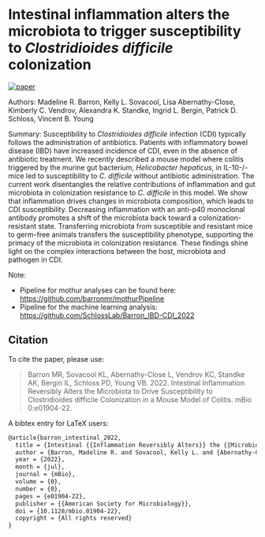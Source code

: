 # Intestinal inflammation alters the microbiota to trigger susceptibility to *Clostridioides difficile* colonization

[![paper](https://img.shields.io/badge/paper-mBio-red)](https://doi.org/10.1128/mbio.01904-22)

Authors: Madeline R. Barron, Kelly L. Sovacool, Lisa Abernathy-Close, Kimberly C. Vendrov, Alexandra K. Standke, Ingrid L. Bergin, Patrick D. Schloss, Vincent B. Young 

Summary: Susceptibility to *Clostridioides difficile* infection (CDI) typically follows the administration of antibiotics. Patients with inflammatory bowel disease (IBD) have increased incidence of CDI, even in the absence of antibiotic treatment. We recently described a mouse model where colitis triggered by the murine gut bacterium, *Helicobacter hepaticus*, in IL-10-/- mice led to susceptibility to *C. difficile* without antibiotic administration. The current work disentangles the relative contributions of inflammation and gut microbiota in colonization resistance to *C. difficile* in this model. We show that inflammation drives changes in microbiota composition, which leads to CDI susceptibility. Decreasing inflammation with an anti-p40 monoclonal antibody promotes a shift of the microbiota back toward a colonization-resistant state. Transferring microbiota from susceptible and resistant mice to germ-free animals transfers the susceptibility phenotype, supporting the primacy of the microbiota in colonization resistance. These findings shine light on the complex interactions between the host, microbiota and pathogen in CDI. 

Note:

- Pipeline for mothur analyses can be found here: https://github.com/barronmr/mothurPipeline  
- Pipeline for the machine learning analysis: https://github.com/SchlossLab/Barron_IBD-CDI_2022

## Citation

To cite the paper, please use:

> Barron MR, Sovacool KL, Abernathy-Close L, Vendrov KC, Standke AK, Bergin IL, Schloss PD, Young VB. 2022. Intestinal Inflammation Reversibly Alters the Microbiota to Drive Susceptibility to Clostridioides difficile Colonization in a Mouse Model of Colitis. mBio 0:e01904-22.

A bibtex entry for LaTeX users:

```tex
@article{barron_intestinal_2022,
  title = {Intestinal {{Inflammation Reversibly Alters}} the {{Microbiota}} to {{Drive Susceptibility}} to {{Clostridioides}} Difficile {{Colonization}} in a {{Mouse Model}} of {{Colitis}}},
  author = {Barron, Madeline R. and Sovacool, Kelly L. and {Abernathy-Close}, Lisa and Vendrov, Kimberly C. and Standke, Alexandra K. and Bergin, Ingrid L. and Schloss, Patrick D. and Young, Vincent B.},
  year = {2022},
  month = {jul},
  journal = {mBio},
  volume = {0},
  number = {0},
  pages = {e01904-22},
  publisher = {{American Society for Microbiology}},
  doi = {10.1128/mbio.01904-22},
  copyright = {All rights reserved}
}
```
